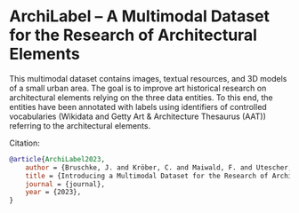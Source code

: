 # ArchiLabel &ndash; A Multimodal Dataset for the Research of Architectural Elements

This multimodal dataset contains images, textual resources, and 3D models of a small urban area.
The goal is to improve art historical research on architectural elements relying on the three data entities.
To this end, the entities have been annotated with labels using identifiers of controlled vocabularies (Wikidata and Getty Art & Architecture Thesaurus (AAT)) referring to the architectural elements.

Citation:

```bibtex
@article{ArchiLabel2023,
    author = {Bruschke, J. and Kröber, C. and Maiwald, F. and Utescher, R. and Pattee, A.},
    title = {Introducing a Multimodal Dataset for the Research of Architectural Elements},
    journal = {journal},
    year = {2023},
}
```
